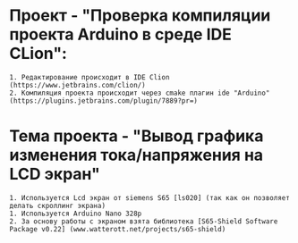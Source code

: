 # Проект - "Проверка компиляции проекта Arduino в среде IDE CLion":
    1. Редактирование происходит в IDE Clion (https://www.jetbrains.com/clion/)
    2. Компиляция проекта происходит через cmake плагин ide "Arduino" (https://plugins.jetbrains.com/plugin/7889?pr=)
# Тема проекта - "Вывод графика изменения тока/напряжения на LCD экран"
    1. Используется Lcd экран от siemens S65 [ls020] (так как он позволяет делать скроллинг экрана)
    1. Используется Arduino Nano 328p
    2. За основу работы с экраном взята библиотека [S65-Shield Software Package v0.22] (www.watterott.net/projects/s65-shield)


